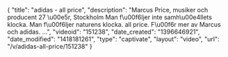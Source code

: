 {
    "title": "adidas - all price",
    "description": "Marcus Price, musiker och producent 27 \u00e5r, Stockholm Man f\u00f6ljer inte samh\u00e4llets klocka. Man f\u00f6ljer naturens klocka. all price. F\u00f6r mer av Marcus och adidas. ...",
    "videoid": "151238",
    "date_created": "1396646921",
    "date_modified": "1418181261",
    "type": "captivate",
    "layout": "video",
    "url": "\/v\/adidas-all-price\/151238"
}